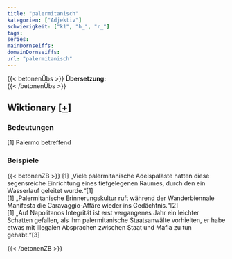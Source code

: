 ```yaml
---
title: "palermitanisch"
kategorien: ["Adjektiv"]
schwierigkeit: ["k1", "h_", "r_"]
tags:
series:
mainDornseiffs:
domainDornseiffs:
url: "palermitanisch"
---
```


{{< betonenÜbs >}}
**Übersetzung:**  
{{< /betonenÜbs >}}

## Wiktionary [[+](https://de.wiktionary.org/wiki/palermitanisch)]

### Bedeutungen
[1] Palermo betreffend  

### Beispiele
{{< betonenZB >}}
[1] „Viele palermitanische Adelspaläste hatten diese segensreiche Einrichtung eines tiefgelegenen Raumes, durch den ein Wasserlauf geleitet wurde.“[1]  
[1] „Palermitanische Erinnerungskultur ruft während der Wanderbiennale Manifesta die Caravaggio-Affäre wieder ins Gedächtnis.“[2]  
[1] „Auf Napolitanos Integrität ist erst vergangenes Jahr ein leichter Schatten gefallen, als ihm palermitanische Staatsanwälte vorhielten, er habe etwas mit illegalen Absprachen zwischen Staat und Mafia zu tun gehabt.“[3]  

{{< /betonenZB >}}

